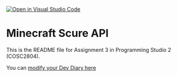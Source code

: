 [![Open in Visual Studio Code](https://classroom.github.com/assets/open-in-vscode-f059dc9a6f8d3a56e377f745f24479a46679e63a5d9fe6f495e02850cd0d8118.svg)](https://classroom.github.com/online_ide?assignment_repo_id=6033446&assignment_repo_type=AssignmentRepo)
# Minecraft Scure API
This is the README file for Assignment 3 in Programming Studio 2 (COSC2804).

You can [modify your Dev Diary here](DEVDIARY.md)
